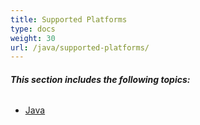 ```yaml
---
title: Supported Platforms
type: docs
weight: 30
url: /java/supported-platforms/
---
```


###### **This section includes the following topics:** 

- [Java](/words/java/java/)
